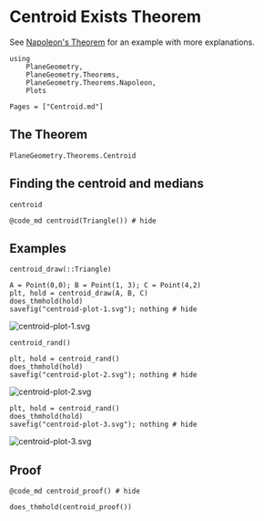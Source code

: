 # Centroid Exists Theorem

See [Napoleon's Theorem](Napoleon.md) for an example with more explanations.

```@setup 1
using 
    PlaneGeometry, 
    PlaneGeometry.Theorems, 
    PlaneGeometry.Theorems.Napoleon,
    Plots
```

```@contents
Pages = ["Centroid.md"]
```

## The Theorem

```@docs
PlaneGeometry.Theorems.Centroid
```

## Finding the centroid and medians

```@docs
centroid
```
```@example 1
@code_md centroid(Triangle()) # hide
```

## Examples

```@docs
centroid_draw(::Triangle)
```

```@example 1
A = Point(0,0); B = Point(1, 3); C = Point(4,2)
plt, hold = centroid_draw(A, B, C)
does_thmhold(hold)
savefig("centroid-plot-1.svg"); nothing # hide
```

![centroid-plot-1.svg](centroid-plot-1.svg)

```@docs
centroid_rand()
```

```@example 1
plt, hold = centroid_rand()
does_thmhold(hold)
savefig("centroid-plot-2.svg"); nothing # hide
```
![centroid-plot-2.svg](centroid-plot-2.svg)

```@example 1
plt, hold = centroid_rand()
does_thmhold(hold)
savefig("centroid-plot-3.svg"); nothing # hide
```
![centroid-plot-3.svg](centroid-plot-3.svg)

## Proof

```@example 1
@code_md centroid_proof() # hide
```

```@example 1
does_thmhold(centroid_proof())
```
